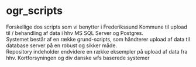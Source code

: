 # ogr_scripts

Forskellige dos scripts som vi benytter i Frederikssund Kommune til upload til / behandling af data i hhv MS SQL Server og Postgres.<br>
Systemet består af en række grund-scripts, som håndterer upload af data til database server på en robust og sikker måde.<br>
Repository indeholder endvidere en række eksempler på upload af data fra hhv. Kortforsyningen og div danske wfs baserede systemer


